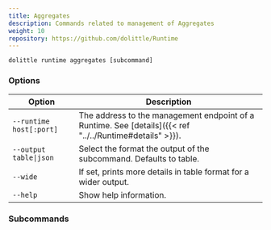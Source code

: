 ```yaml
---
title: Aggregates
description: Commands related to management of Aggregates
weight: 10
repository: https://github.com/dolittle/Runtime
---
```


```shell
dolittle runtime aggregates [subcommand]
```

### Options

| Option                  | Description                                                                                              |
|-------------------------|----------------------------------------------------------------------------------------------------------|
| `--runtime host[:port]` | The address to the management endpoint of a Runtime. See [details]({{< ref "../../Runtime#details" >}}). |
| `--output table\|json`  | Select the format the output of the subcommand. Defaults to table.                                       |
| `--wide`                | If set, prints more details in table format for a wider output.                                          |
| `--help`                | Show help information.                                                                                   |

### Subcommands

